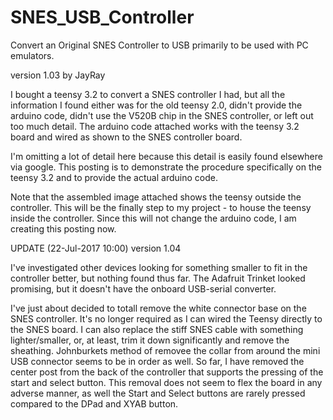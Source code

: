 # SNES_USB_Controller
Convert an Original SNES Controller to USB primarily to be used with PC emulators.

version 1.03 by JayRay

I bought a teensy 3.2 to convert a SNES controller I had, but all the information I found either was for the old teensy 2.0, didn't provide the arduino code, didn't use the V520B chip in the SNES controller, or left out too much detail.  The arduino code attached works with the teensy 3.2 board and wired as shown to the SNES controller board.

I'm omitting a lot of detail here because this detail is easily found elsewhere via google.  This posting is to demonstrate the procedure specifically on the teensy 3.2 and to provide the actual arduino code.

Note that the assembled image attached shows the teensy outside the controller.  This will be the finally step to my project - to house the teensy inside the controller.  Since this will not change the arduino code, I am creating this posting now.



UPDATE (22-Jul-2017 10:00) version 1.04

I've investigated other devices looking for something smaller to fit in the controller better, but nothing found thus far.  The Adafruit Trinket looked promising, but it doesn't have the onboard USB-serial converter.  

I've just about decided to totall remove the white connector base on the SNES controller.  It's no longer required as I can wired the Teensy directly to the SNES board.  I can also replace the stiff SNES cable with something lighter/smaller, or, at least, trim it down significantly and remove the sheathing.  Johnburkets method of removee the collar from around the mini USB connector seems to be in order as well.  So far, I have removed the center post from the back of the controller that supports the pressing of the start and select button.  This removal does not seem to flex the board in any adverse manner, as well the Start and Select buttons are rarely pressed compared to the DPad and XYAB button.
